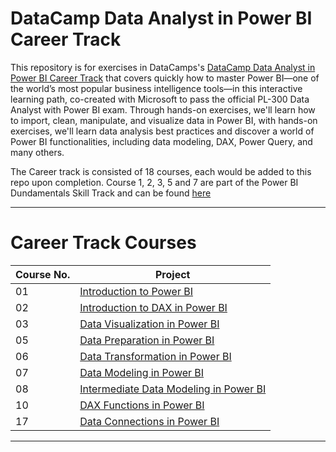 # **DataCamp Data Analyst in Power BI Career Track**

This repository is for exercises in DataCamps's [DataCamp Data Analyst in Power BI Career Track](https://app.datacamp.com/learn/career-tracks/data-analyst-in-power-bi)
that covers quickly how to master Power BI—one of the world’s most popular business intelligence tools—in this interactive learning path, 
co-created with Microsoft to pass the official PL-300 Data Analyst with Power BI exam.
Through hands-on exercises, we'll learn how to import, clean, manipulate, and visualize data in Power BI, with hands-on exercises, we'll learn data analysis 
best practices and discover a world of Power BI functionalities, including data modeling, DAX, Power Query, and many others.

The Career track is consisted of 18 courses, each would be added to this repo upon completion.
Course 1, 2, 3, 5 and 7 are part of the Power BI Dundamentals Skill Track and can be found [here](https://github.com/xShaimaa/DataCamp-Power-BI-Fundamentals-Skill-Track)
___

# Career Track Courses

| Course No.  | Project |
| ---		  | ----    |
| 01		  | [Introduction to Power BI](https://github.com/xShaimaa/DataCamp-Power-BI-Fundamentals-Skill-Track/01-Introduction-to-Power-BI/) 							|
| 02 		  | [Introduction to DAX in Power BI](https://github.com/xShaimaa/DataCamp-Power-BI-Fundamentals-Skill-Track02-Introduction-to-DAX-in-Power-BI) 				|
| 03 		  | [Data Visualization in Power BI](https://github.com/xShaimaa/DataCamp-Power-BI-Fundamentals-Skill-Track/03-Data-Visualization-in-Power-BI/)					|
| 05 		  | [Data Preparation in Power BI](https://github.com/xShaimaa/DataCamp-Power-BI-Fundamentals-Skill-Track/05-Data-Preparation-in-Power-BI/) 					|
| 06 		  | [Data Transformation in Power BI](/06-Data-Transformation-in-Power-BI/) 																					|
| 07 		  | [Data Modeling in Power BI](https://github.com/xShaimaa/DataCamp-Power-BI-Fundamentals-Skill-Track/07-Data-Modeling-in-Power-BI/) 							|
| 08		  | [Intermediate Data Modeling in Power BI](/08-Intermediate-Data-Modeling-in-Power-BI/) 																		|
| 10 		  | [DAX Functions in Power BI](/10-DAX-Functions-in-Power-BI/) 																								|
| 17 		  | [Data Connections in Power BI](/17-Data-Connections-in-Power-BI/)																							|

___

